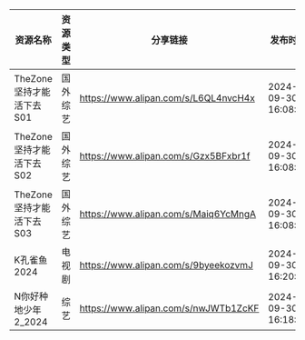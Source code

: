 | 资源名称              | 资源类型 | 分享链接                                 | 发布时间                |
| ----------------- | ---- | ------------------------------------ | ------------------- |
| TheZone坚持才能活下去S01 | 国外综艺 | https://www.alipan.com/s/L6QL4nvcH4x | 2024-09-30 16:08:13 |
| TheZone坚持才能活下去S02 | 国外综艺 | https://www.alipan.com/s/Gzx5BFxbr1f | 2024-09-30 16:08:12 |
| TheZone坚持才能活下去S03 | 国外综艺 | https://www.alipan.com/s/Maiq6YcMngA | 2024-09-30 16:08:15 |
| K孔雀鱼2024          | 电视剧  | https://www.alipan.com/s/9byeekozvmJ | 2024-09-30 16:20:09 |
| N你好种地少年2_2024     | 综艺   | https://www.alipan.com/s/nwJWTb1ZcKF | 2024-09-30 16:18:09 |
